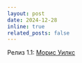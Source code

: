 ```yaml
---
layout: post
date: 2024-12-28
inline: true
related_posts: false
---
```


Релиз 1.1: <a href="https://docs.moncloud.ru/ru/release_notes/release_notes/ver_1.1.0.html#ver-1-1-0">Морис Уилкс</a>
